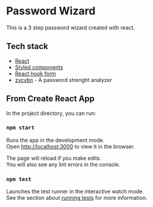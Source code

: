 # Password Wizard

This is a 3 step password wizard created with react.

## Tech stack

- [React](https://es.reactjs.org/)
- [Styled components](https://styled-components.com/)
- [React hook form](https://react-hook-form.com/)
- [zvcvbn](https://github.com/dropbox/zxcvbn) - A password strenght analyzer

## From Create React App

In the project directory, you can run:

### `npm start`

Runs the app in the development mode.<br>
Open [http://localhost:3000](http://localhost:3000) to view it in the browser.

The page will reload if you make edits.<br>
You will also see any lint errors in the console.

### `npm test`

Launches the test runner in the interactive watch mode.<br>
See the section about [running tests](https://facebook.github.io/create-react-app/docs/running-tests) for more information.
